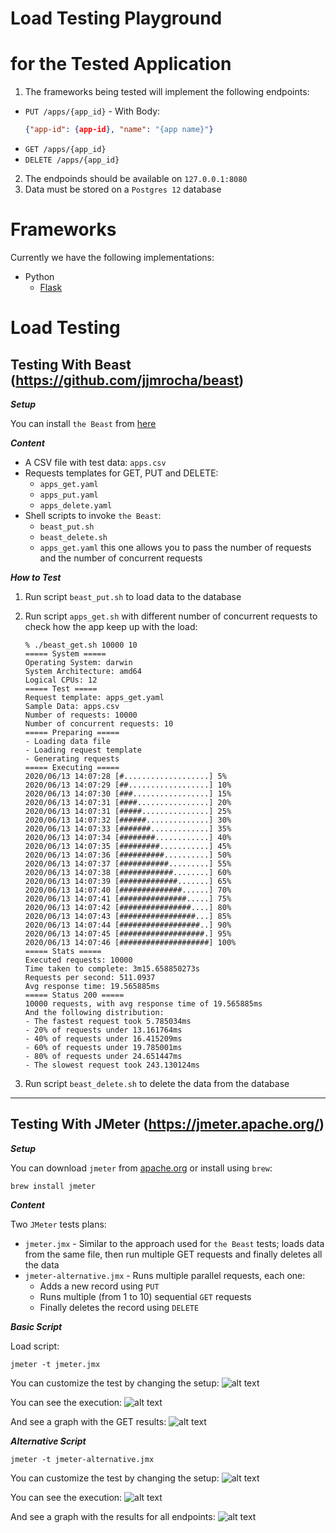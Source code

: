 Load Testing Playground
=======================

#   for the Tested Application

1. The frameworks being tested will implement the following endpoints:
  * `PUT /apps/{app_id}` - With Body: 
    ```json
    {"app-id": {app-id}, "name": "{app name}"}
    ```
  * `GET /apps/{app_id}`
  * `DELETE /apps/{app_id}`
  2. The endpoinds should be available on `127.0.0.1:8080`
3. Data must be stored on a `Postgres 12` database


# Frameworks

Currently we have the following implementations:
* Python
  * [Flask](flask)


# Load Testing
## Testing With Beast (https://github.com/jjmrocha/beast)

___Setup___

You can install `the Beast` from [here](https://github.com/jjmrocha/beast/releases)

___Content___

* A CSV file with test data: `apps.csv`
* Requests templates for GET, PUT and DELETE: 
  * `apps_get.yaml`
  * `apps_put.yaml`
  * `apps_delete.yaml`
* Shell scripts to invoke `the Beast`:
  * `beast_put.sh`
  * `beast_delete.sh`
  * `apps_get.yaml` this one allows you to pass the number of requests and the number of concurrent requests

___How to Test___

1. Run script `beast_put.sh` to load data to the database
2. Run script `apps_get.sh` with different number of concurrent requests to check how the app keep up with the load:

    ```commandline
    % ./beast_get.sh 10000 10
    ===== System =====
    Operating System: darwin
    System Architecture: amd64
    Logical CPUs: 12
    ===== Test =====
    Request template: apps_get.yaml
    Sample Data: apps.csv
    Number of requests: 10000
    Number of concurrent requests: 10
    ===== Preparing =====
    - Loading data file
    - Loading request template
    - Generating requests
    ===== Executing =====
    2020/06/13 14:07:28 [#...................] 5%
    2020/06/13 14:07:29 [##..................] 10%
    2020/06/13 14:07:30 [###.................] 15%
    2020/06/13 14:07:31 [####................] 20%
    2020/06/13 14:07:31 [#####...............] 25%
    2020/06/13 14:07:32 [######..............] 30%
    2020/06/13 14:07:33 [#######.............] 35%
    2020/06/13 14:07:34 [########............] 40%
    2020/06/13 14:07:35 [#########...........] 45%
    2020/06/13 14:07:36 [##########..........] 50%
    2020/06/13 14:07:37 [###########.........] 55%
    2020/06/13 14:07:38 [############........] 60%
    2020/06/13 14:07:39 [#############.......] 65%
    2020/06/13 14:07:40 [##############......] 70%
    2020/06/13 14:07:41 [###############.....] 75%
    2020/06/13 14:07:42 [################....] 80%
    2020/06/13 14:07:43 [#################...] 85%
    2020/06/13 14:07:44 [##################..] 90%
    2020/06/13 14:07:45 [###################.] 95%
    2020/06/13 14:07:46 [####################] 100%
    ===== Stats =====
    Executed requests: 10000
    Time taken to complete: 3m15.658850273s
    Requests per second: 511.0937
    Avg response time: 19.565885ms
    ===== Status 200 =====
    10000 requests, with avg response time of 19.565885ms
    And the following distribution:
    - The fastest request took 5.785034ms
    - 20% of requests under 13.161764ms
    - 40% of requests under 16.415209ms
    - 60% of requests under 19.785001ms
    - 80% of requests under 24.651447ms
    - The slowest request took 243.130124ms
    ```

3. Run script `beast_delete.sh` to delete the data from the database

---
## Testing With JMeter (https://jmeter.apache.org/)

___Setup___

You can download `jmeter` from [apache.org](https://jmeter.apache.org/)
or install using `brew`:

```commandline
brew install jmeter 
```

___Content___

Two `JMeter` tests plans:
* `jmeter.jmx` - Similar to the approach used for `the Beast` tests; loads data from the same file, then run multiple GET requests and finally deletes all the data 
* `jmeter-alternative.jmx` - Runs multiple parallel requests, each one:
  * Adds a new record using `PUT`
  * Runs multiple (from 1 to 10) sequential `GET` requests 
  * Finally deletes the record using `DELETE` 


___Basic Script___

Load script:
```commandline
jmeter -t jmeter.jmx
```

You can customize the test by changing the setup:
![alt text](__images__/basic_setup.png "Script setup")

You can see the execution:
![alt text](__images__/basic_summary.png "Execution summary")

And see a graph with the GET results:
![alt text](__images__/basic_graph.png "Graph results")


___Alternative Script___

```commandline
jmeter -t jmeter-alternative.jmx
```

You can customize the test by changing the setup:
![alt text](__images__/alt_setup.png "Script setup")

You can see the execution:
![alt text](__images__/alt_summary.png "Execution summary")

And see a graph with the results for all endpoints:
![alt text](__images__/alt_graph.png "Graph results")
